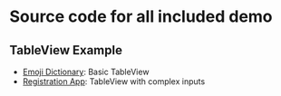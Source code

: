 # Source code for all included demo

## TableView Example
- [Emoji Dictionary](https://github.com/eajang/iOS-Example-EmojiDictionary): Basic TableView
- [Registration App](https://github.com/eajang/iOS-Example-ComplexInputScreens): TableView with complex inputs
